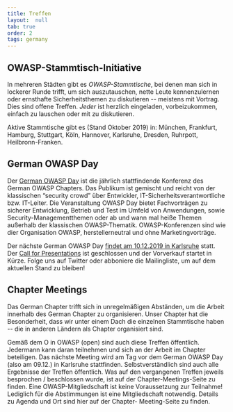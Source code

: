 ```yaml
---
title: Treffen
layout:  null
tab: true
order: 2
tags: germany
---
```


## OWASP-Stammtisch-Initiative

In mehreren Städten gibt es _OWASP-Stammtische_, bei denen man sich in
lockerer Runde trifft, um sich auszutauschen, nette Leute kennenzulernen
oder ernsthafte Sicherheitsthemen zu diskutieren -- meistens mit
Vortrag. Dies sind offene Treffen. _Jeder_ ist herzlich eingeladen,
vorbeizukommen, einfach zu lauschen oder mit zu diskutieren.

Aktive Stammtische gibt es (Stand Oktober 2019) in: München, Frankfurt, 
Hamburg, Stuttgart, Köln,  Hannover, Karlsruhe, Dresden, Ruhrpott,
Heilbronn-Franken.

## German OWASP Day

Der [German OWASP Day](https://god.owasp.de) ist die jährlich stattfindende Konferenz des German
OWASP Chapters. Das Publikum ist gemischt und reicht von der klassischen “security
crowd” über Entwickler, IT-Sicherheitsverantwortliche bzw. IT-Leiter. Die Veranstaltung 
OWASP Day bietet Fachvorträgen zu sicherer Entwicklung, Betrieb und Test im
Umfeld von Anwendungen, sowie Security-Managementthemen oder ab und wann
mal heiße Themen außerhalb der klassischen OWASP-Thematik. OWASP-Konferenzen
sind wie dier Organisation OWASP, herstellerneutral und ohne Marketingvorträge.

Der nächste German OWASP Day [findet am 10.12.2019 in Karlsruhe](https://god.owasp.de) statt. Der [Call for Presentations](https://god.owasp.de/cfp) ist geschlossen und der Vorverkauf startet in Kürze. Folge uns auf Twitter oder abboniere die Mailingliste, um auf dem aktuellen Stand zu bleiben!

## Chapter Meetings

Das German Chapter trifft sich in unregelmäßigen Abständen, um die
Arbeit innerhalb des German Chapter zu organisieren. Unser Chapter hat
die Besonderheit, dass wir unter einem Dach die einzelnen Stammtische
haben -- die in anderen Ländern als Chapter organisiert sind. 

Gemäß dem O in OWASP (open) sind auch diese Treffen öffentlich. Jedermann
kann daran teilnehmen und sich an der Arbeit im Chapter beteiligen. Das
nächste Meeting wird am Tag vor dem German OWASP Day (also am 09.12.) in
Karlsruhe stattfinden. Selbstverständlich sind auch alle Ergebnisse der
Treffen öffentlich. Was auf den vergangenen Treffen jeweils besprochen /
beschlossen wurde, ist auf der Chapter-Meetings-Seite zu finden. Eine
OWASP-Mitgliedschaft ist keine Voraussetzung zur Teilnahme! Lediglich
für die Abstimmungen ist eine Mitgliedschaft notwendig. Details zu
Agenda und Ort sind hier auf der Chapter- Meeting-Seite zu finden.
